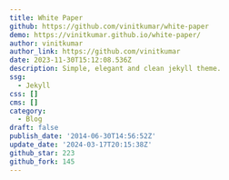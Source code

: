 ```yaml
---
title: White Paper
github: https://github.com/vinitkumar/white-paper
demo: https://vinitkumar.github.io/white-paper/
author: vinitkumar
author_link: https://github.com/vinitkumar
date: 2023-11-30T15:12:08.536Z
description: Simple, elegant and clean jekyll theme.
ssg:
  - Jekyll
css: []
cms: []
category:
  - Blog
draft: false
publish_date: '2014-06-30T14:56:52Z'
update_date: '2024-03-17T20:15:38Z'
github_star: 223
github_fork: 145
---
```

